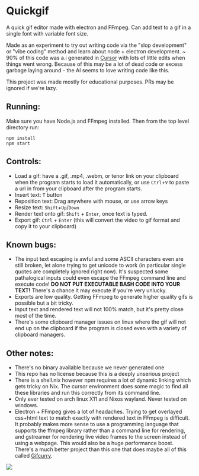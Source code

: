 # Quickgif

A quick gif editor made with electron and FFmpeg. Can add text to a gif in a
single font with variable font size.

Made as an experiment to try out writing code via the "slop development" or
"vibe coding" method and learn about node + electron development. ~ 90% of this
code was a.i generated in [Cursor](https://www.cursor.com/) with lots of little edits
when things went wrong. Because of this may be a lot of dead code or excess
garbage laying around - the AI seems to love writing code like this.

This project was made mostly for educational purposes. PRs may be ignored if
we're lazy.

## Running:
Make sure you have Node.js and FFmpeg installed. Then from the top level directory run:

```
npm install
npm start
```

## Controls:
- Load a gif: have a .gif, .mp4, .webm, or tenor link on your clipboard when
  the program starts to load it automatically, or use `Ctrl`+`V` to paste a url in
  from your clipboard after the program starts.
- Insert text: `T` button
- Reposition text: Drag anywhere with mouse, or use arrow keys
- Resize text: `Shift`+`Up`/`Down`
- Render text onto gif: `Shift` + `Enter`, once text is typed.
- Export gif: `Ctrl` + `Enter` (this will convert the video to gif format and copy it
  to your clipboard)

## Known bugs:
- The input text escaping is awful and some ASCII characters even are still
  broken, let alone trying to get unicode to work (in particular single quotes
  are completely ignored right now). It's suspected some pathalogical inputs could
  even escape the FFmpeg command line and execute code! **DO NOT PUT EXECUTABLE
  BASH CODE INTO YOUR TEXT!** There's a chance it may execute if you're very
  unlucky.
- Exports are low quality. Getting FFmpeg to generate higher quality gifs is
  possible but a bit tricky.
- Input text and rendered text will not 100% match, but it's pretty close most
  of the time.
- There's some clipboard manager issues on linux where the gif will not end up
  on the clipboard if the program is closed even with a variety of clipboard
  managers.

## Other notes:
- There's no binary available because we never generated one
- This repo has no license because this is a deeply unserious project
- There is a shell.nix however npm requires a lot of dynamic linking which gets
  tricky on Nix. The cursor environment does some magic to find all these libraries and run this correctly from its
  command line.
- Only ever tested on arch linux X11 and Nixos wayland. Never tested on
  windows.
- Electron + FFmpeg gives a lot of headaches.
  Trying to get overlayed css+html text to match exactly with rendered text in
  FFmpeg is difficult. It probably makes more sense to use a programming language
  that supports the ffmpeg library rather than a command line for rendering,
  and gstreamer for rendering live video frames to the screen instead of using
  a webpage. This would also be a huge performance boost. There's a much better
  project than this one that does maybe all of this called [Gifcurry](https://github.com/lettier/gifcurry).

![](doc/quickgifexample.gif)
